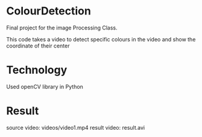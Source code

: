 # ColourDetection 

Final project for the image Processing Class. 

This code takes a video to detect specific colours in the video and show the coordinate of their center

# Technology

Used openCV library in Python

# Result

source video: videos/video1.mp4
result video: result.avi
